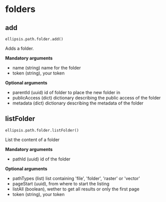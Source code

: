 # folders

## add

    ellipsis.path.folder.add()

Adds a folder.

**Mandatory arguments**

- name (string) name for the folder
- token (string), your token

**Optional arguments**

- parentId (uuid) id of folder to place the new folder in
- publicAccess (dict) dictionary describing the public access of the folder
- metadata (dict) dictionary describing the metadata of the folder


## listFolder

    ellipsis.path.folder.listFolder()

List the content of a folder

**Mandatory arguments**

- pathId (uuid) id of the folder


**Optional arguments**
- pathTypes (list) list containing 'file', 'folder', 'raster' or 'vector'
- pageStart (uuid), from where to start the listing
- listAll (boolean), wether to get all results or only the first page
- token (string), your token



